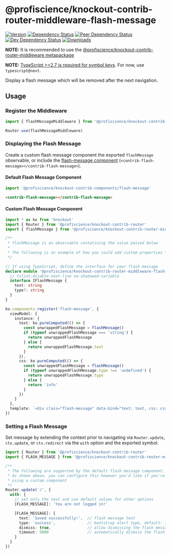 # @profiscience/knockout-contrib-router-middleware-flash-message

[![Version][npm-version-shield]][npm]
[![Dependency Status][david-dm-shield]][david-dm]
[![Peer Dependency Status][david-dm-peer-shield]][david-dm-peer]
[![Dev Dependency Status][david-dm-dev-shield]][david-dm-dev]
[![Downloads][npm-stats-shield]][npm-stats]

[david-dm]: https://david-dm.org/Profiscience/knockout-contrib?path=packages/router.middleware.flashMessage
[david-dm-shield]: https://david-dm.org/Profiscience/knockout-contrib/status.svg?path=packages/router.middleware.flashMessage

[david-dm-peer]: https://david-dm.org/Profiscience/knockout-contrib?path=packages/router.middleware.flashMessage&type=peer
[david-dm-peer-shield]: https://david-dm.org/Profiscience/knockout-contrib/peer-status.svg?path=packages/router.middleware.flashMessage

[david-dm-dev]: https://david-dm.org/Profiscience/knockout-contrib?path=packages/router.middleware.flashMessage&type=dev
[david-dm-dev-shield]: https://david-dm.org/Profiscience/knockout-contrib/dev-status.svg?path=packages/router.middleware.flashMessage

[npm]: https://www.npmjs.com/package/@profiscience/knockout-contrib-router-middleware-flash-message
[npm-version-shield]: https://img.shields.io/npm/v/@profiscience/knockout-contrib-router-middleware-flash-message.svg

[npm-stats]: http://npm-stat.com/charts.html?package=@profiscience/knockout-contrib-router-middleware-flash-message&author=&from=&to=
[npm-stats-shield]: https://img.shields.io/npm/dt/@profiscience/knockout-contrib-router-middleware-flash-message.svg?maxAge=2592000

**NOTE:** It is recommended to use the [@profiscience/knockout-contrib-router-middleware metapackage](../router.middleware)

**NOTE:** [TypeScript >=2.7 is required for symbol keys](https://github.com/Microsoft/TypeScript/pull/15473). For now, use `typescript@next`.

Display a flash message which will be removed after the next navigation.

## Usage

### Register the Middleware
```typescript
import { flashMessageMiddleware } from '@profiscience/knockout-contrib-router-middleware'

Router.use(flashMessageMiddleware)
```

### Displaying the Flash Message

Create a custom flash message component the exported `flashMessage` observable, or include the [flash-message component](../components.flash-message) (`<contrib-flash-message></contrib-flash-message>`).

#### Default Flash Message Component
```typescript
import '@profiscience/knockout-contrib-components/flash-message'
```
```html
<contrib-flash-message></contrib-flash-message>
```

#### Custom Flash Message Component
```typescript
import * as ko from 'knockout'
import { Router } from '@profiscience/knockout-contrib-router'
import { flashMessage } from '@profiscience/knockout-contrib-router-middleware'

/**
 * flashMessage is an observable contatining the value passed below
 * 
 * The following is an example of how you could add custom properties for your flash message
 */

// If using TypeScript, define the interface for your flash message
declare module '@profiscience/knockout-contrib-router-middleware-flash-message' {
  // tslint:disable-next-line no-shadowed-variable
  interface IFlashMessage {
    text: string
    type?: string
  }
}

ko.components.register('flash-message', {
  viewModel: {
    instance: {
      text: ko.pureComputed(() => {
        const unwrappedFlashMessage = flashMessage()
        if (typeof unwrappedFlashMessage === 'string') {
          return unwrappedFlashMessage
        } else {
          return unwrappedFlashMessage.text
        }
      }),
      css: ko.pureComputed(() => {
        const unwrappedFlashMessage = flashMessage()
        if (typeof unwrappedFlashMessage.type !== 'undefined') {
          return unwrappedFlashMessage.type
        } else {
          return 'info'
        }
      })
    }
  },
  template: `<div class="flash-message" data-bind="text: text, css: css"><div>`
})
```

### Setting a Flash Message

Set message by extending the context prior to navigating via `Router.update`, `ctx.update`, or `ctx.redirect` via the `with` option and the exported symbol.

```typescript
import { Router } from '@profiscience/knockout-contrib-router'
import { FLASH_MESSAGE } from '@profiscience/knockout-contrib-router-middleware'

/**
 * The following are supported by the default flash message component.
 * As shown above, you can configure this however you'd like if you're
 * using a custom component
 */
Router.update('/', {
  with: {
    // set only the text and use default values for other options
    [FLASH_MESSAGE]: 'You are not logged in!'

    [FLASH_MESSAGE]: {
      text: 'Saved successfully!',  // flash message text
      type: 'success',              // bootstrap alert type, default: info
      dismiss: true,                // allow dismissing the flash message, default: false
      timeout: 5000                 // automatically dismiss the flash message after timeout in ms, default: false
    }
  }
})
```